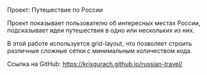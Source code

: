 Проект: Путешествие по России

Проект показывает пользователю об интересных местах России, подсказывает идеи путешествия в одно или нескольких из них.

В этой работе используется grid-layout, что позволяет строить различные сложные сетки с минимальным количеством кода.

Ссылка на GitHub: https://krisgurach.github.io/russian-travel/


